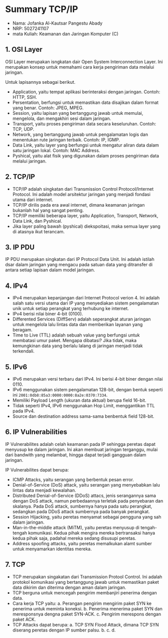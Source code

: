 # Summary TCP/IP

- Nama: Jofanka Al-Kautsar Pangestu Abady
- NRP: 5027241107
- mata Kuliah: Keamanan dan Jaringan Komputer (C)


## 1. OSI Layer
OSI Layer merupakan isngkatan dair Open System Interconnection Layer. Ini merupakan konsep untuk memahami cara kerja pengiriman data melalui jaringan.

Untuk lapisannya sebagai berikut.
- Application, yaitu tempat aplikasi berinteraksi dengan jaringan. Contoh: HTTP, SSH.
- Persentation, berfungsi untuk memastikan data disajikan dalam format yang benar. Contoh: JPEG, MPEG.
- Session, yaitu lapisan yang bertanggung jawab untuk memulai, mengelola, dan mengakhiri sesi dalam jaringan.
- Transport, yaitu proses pengiriman data secara keseluruhan. Contoh: TCP, UDP.
- Network, yang bertanggung jawab untuk pengalamatan logis dan menentukan rute jaringan terbaik. Contoh: IP, IGMP.
- Data Link, yaitu layer yang berfungsi untuk mengatur aliran data dalam satu jaringan lokal. Contoh: MAC Address.
- Pyshical, yaitu alat fisik yang digunakan dalam proses pengiriman data melalui jaringan.


## 2. TCP/IP

- TCP/IP adalah singkatan dari Transmission Control Protocol/Internet Protocol. Ini adalah model arsitektur jaringan yang menjadi fondasi utama dari internet.
- TCP/IP dirilis pada era awal internet, dimana keamanan jaringan bukanlah hal yang sangat penting.
- TCP/IP memiliki beberapa layer, yaitu Application, Transport, Network, Data Link, dan Pyshical.
- Jika layer paling bawah (pyshical) diekspoitasi, maka semua layer yang di atasnya ikut terancam.


## 3. IP PDU
IP PDU merupakan singkatan dari IP Protocol Data Unit. Ini adalah istilah dsar dalam jaringan yang mengacu pada satuan data yang ditransfer di antara setiap lapisan dalam model jaringan.

## 4. IPv4
- IPv4 merupakan kepanjangan dari Internet Protocol verion 4. Ini adalah salah satu versi utama dari IP yang menyediakan sistem pengalamatan unik untuk setiap perangkat yang terhubung ke internet.
- IPv4 berisi nilai biner 4-bit (0100).
- Differented Services (DiffServ) adalah seperangkat aturan jaringan untuk mengelola lalu lintas data dan memberikan layanan yang beragam.
- Time to Live (TTL) adalah sebuah value yang berfungsi untuk membatasi umur paket. Mengapa dibatasi? Jika tidak, maka kemungkinan data yang berlalu lalang di jaringan menjadi tidak terkendali.

## 5. IPv6
- IPv6 merupakan versi terbaru dari IPv4. Ini berisi 4-bit biner dengan nilai 0110.
- IPv6 menggunakan sistem pengalamatan 128-bit, dengan bentuk seperti ini `2001:0db8:85a3:0000:0000:8a2e:0370:7334`.
- Memiliki Payload Length (ukuran data aktual) berupa field 16-bit.
- Tidak seperti IPv4, IPv6 menggunakan Hop Limit, menggantikan TTL pada IPv4.
- Source dan destination address sama-sama benbentuk field 128-bit.

## 6. IP Vulnerabilities
IP Vulnerabilites adalah celah keamanan pada IP sehingga peretas dapat menyusup ke dalam jaringan. Ini akan membuat jaringan terganggu, mulai dari bandwith yang melambat, hingga dapat terjadi gangguan dalam jaringan.

IP Vulnerabilites dapat berupa:
- ICMP Attacks, yaitu serangan yang berbentuk pesan error. 
- Denial-of-Service (DoS) attack, yaitu serangan yang menyebabkan lalu lintas data menjadi kewalahan.
- Distributed Denial-of-Service (DDoS) attacs, jenis serangannya sama dengan DoS attack, namun perbedaannya terletak pada penyebaran dan skalanya. Pada DoS attack, sumbernya hanya pada satu perangkat, sedangkan pada DDoS attack sumbernya pada banyak perangkat.
- Session Hijacking, yaitu peretas menyamat sebagai pengguna yang sah dalam jaringan.
- Man-in-the-middle attack (MiTM), yaitu peretas menyusup di tengah-tengah komunikasi. Kedua pihak mengira mereka bertransaksi hanya kedua pihak saja, padahal mereka sedang disusupi peretas.
- Address spoofing attacks, yaitu peretas memalkukan alamt sumber untuk menyamarkan identitas mereka.

## 7. TCP
- TCP merupakan singakatan dari Transmission Protool Control. Ini adalah protokol komunikasi yang bertanggung jawab untuk memastikan paket data dikirim dan diterima dengan aman dalam jaringan.
- TCP berguna untuk mencegah pengirim membanjiri penerima dengan data.
- Cara kerja TCP yaitu:
  a. Perangan pengirim mengirim paket SYN ke penerima untuk meminta koneksi.
  b. Penerima menerima paket SYN dan meresponsnya dengna paket SYN-ACK.
  c. Pengirim merespons dengan paket ACK.
- TCP Attacks dapat berupa:
  a. TCP SYN Flood Attack, dimana TCP SYN diserang peretas dengan IP sumber palsu.
  b.
  c.
  d. 
